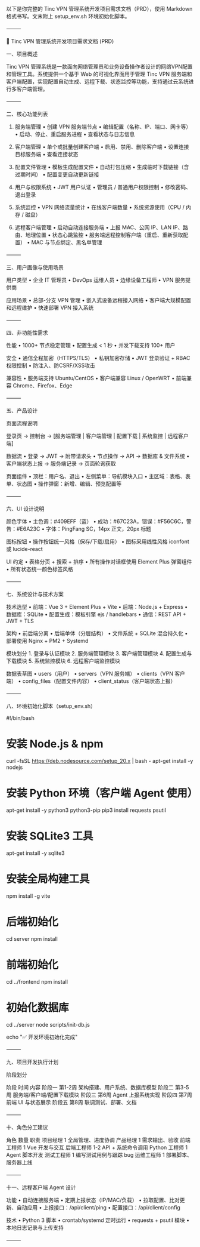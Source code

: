 以下是你完整的 Tinc VPN 管理系统开发项目需求文档（PRD），使用 Markdown 格式书写。文末附上 setup_env.sh 环境初始化脚本。

⸻

📘 Tinc VPN 管理系统开发项目需求文档 (PRD)

一、项目概述

Tinc VPN 管理系统是一款面向网络管理员和业务设备操作者设计的网络VPN配置和管理工具。系统提供一个基于 Web 的可视化界面用于管理 Tinc VPN 服务端和客户端配置，实现配置自动生成、远程下载、状态监控等功能，支持通过云系统进行多客户端管理。

⸻

二、核心功能列表

1. 服务端管理
	•	创建 VPN 服务端节点
	•	编辑配置（名称、IP、端口、网卡等）
	•	启动、停止、重启服务进程
	•	查看状态与日志信息

2. 客户端管理
	•	单个或批量创建客户端
	•	启用、禁用、删除客户端
	•	设置连接目标服务端
	•	查看连接状态

3. 配置文件管理
	•	模板生成配置文件
	•	自动打包压缩
	•	生成临时下载链接（含过期时间）
	•	配置变更自动更新链接

4. 用户与权限系统
	•	JWT 用户认证
	•	管理员 / 普通用户权限控制
	•	修改密码、退出登录

5. 系统监控
	•	VPN 网络流量统计
	•	在线客户端数量
	•	系统资源使用（CPU / 内存 / 磁盘）

6. 远程客户端管理
	•	启动自动连接服务端
	•	上报 MAC、公网 IP、LAN IP、路由、地理位置
	•	状态心跳监控
	•	服务端远程控制客户端（重启、重新获取配置）
	•	MAC 与节点绑定、黑名单管理

⸻

三、用户画像与使用场景

用户类型
	•	企业 IT 管理员
	•	DevOps 运维人员
	•	边缘设备工程师
	•	VPN 服务提供商

应用场景
	•	总部-分支 VPN 管理
	•	嵌入式设备远程接入网络
	•	客户端大规模配置和远程维护
	•	快速部署 VPN 接入系统

⸻

四、非功能性需求

性能
	•	1000+ 节点稳定管理
	•	配置生成 < 1 秒
	•	并发下载支持 100+ 用户

安全
	•	通信全程加密（HTTPS/TLS）
	•	私钥加密存储
	•	JWT 登录验证 + RBAC 权限控制
	•	防注入、防CSRF/XSS攻击

兼容性
	•	服务端支持 Ubuntu/CentOS
	•	客户端兼容 Linux / OpenWRT
	•	前端兼容 Chrome、Firefox、Edge

⸻

五、产品设计

页面流程说明

登录页 → 控制台 → [服务端管理 | 客户端管理 | 配置下载 | 系统监控 | 远程客户端]

数据流
	•	登录 → JWT → 附带请求头
	•	节点操作 → API → 数据库 & 文件系统
	•	客户端状态上报 → 服务端记录 → 页面轮询获取

页面组件
	•	顶栏：用户名、退出
	•	左侧菜单：导航模块入口
	•	主区域：表格、表单、状态图
	•	操作弹窗：新增、编辑、预览配置等

⸻

六、UI 设计说明

颜色字体
	•	主色调：#409EFF（蓝）
	•	成功：#67C23A，错误：#F56C6C，警告：#E6A23C
	•	字体：PingFang SC，14px 正文，20px 标题

图标按钮
	•	操作按钮统一风格（保存/下载/启用）
	•	图标采用线性风格 iconfont 或 lucide-react

UI 约定
	•	表格分页 + 搜索 + 排序
	•	所有操作对话框使用 Element Plus 弹窗组件
	•	所有状态统一颜色标签风格

⸻

七、系统设计与技术方案

技术选型
	•	前端：Vue 3 + Element Plus + Vite
	•	后端：Node.js + Express
	•	数据库：SQLite
	•	配置生成：模板引擎 ejs / handlebars
	•	通信：REST API + JWT + TLS

架构
	•	前后端分离
	•	后端单体（分层结构）
	•	文件系统 + SQLite 混合持久化
	•	部署使用 Nginx + PM2 + Systemd

模块划分
	1.	登录与认证模块
	2.	服务端管理模块
	3.	客户端管理模块
	4.	配置生成与下载模块
	5.	系统监控模块
	6.	远程客户端监控模块

数据表草图
	•	users（用户）
	•	servers（VPN 服务端）
	•	clients（VPN 客户端）
	•	config_files（配置文件内容）
	•	client_status（客户端状态上报）

⸻

八、环境初始化脚本（setup_env.sh）

#!/bin/bash

# 安装 Node.js & npm
curl -fsSL https://deb.nodesource.com/setup_20.x | bash -
apt-get install -y nodejs

# 安装 Python 环境（客户端 Agent 使用）
apt-get install -y python3 python3-pip
pip3 install requests psutil

# 安装 SQLite3 工具
apt-get install -y sqlite3

# 安装全局构建工具
npm install -g vite

# 后端初始化
cd server
npm install

# 前端初始化
cd ../frontend
npm install

# 初始化数据库
cd ../server
node scripts/init-db.js

echo "✅ 开发环境初始化完成"


⸻

九、项目开发执行计划

阶段划分

阶段	时间	内容
阶段一	第1-2周	架构搭建、用户系统、数据库模型
阶段二	第3-5周	服务端/客户端/配置下载模块
阶段三	第6周	Agent 上报系统实现
阶段四	第7周	前端 UI 与状态展示
阶段五	第8周	联调测试、部署、文档


⸻

十、角色分工建议

角色	数量	职责
项目经理	1	全局管理、进度协调
产品经理	1	需求输出、验收
前端工程师	1	Vue 开发与交互
后端工程师	1-2	API + 系统命令调用
Python 工程师	1	Agent 脚本开发
测试工程师	1	编写测试用例与跟踪 bug
运维工程师	1	部署脚本、服务器上线


⸻

十一、远程客户端 Agent 设计

功能
	•	自动连接服务端
	•	定期上报状态（IP/MAC/负载）
	•	拉取配置、比对更新、自动应用
	•	上报接口：/api/client/ping
	•	配置接口：/api/client/config

技术
	•	Python 3 脚本
	•	crontab/systemd 定时运行
	•	requests + psutil 模块
	•	本地日志记录与上传支持

⸻



